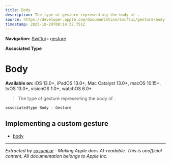 ```yaml
---
title: Body
description: The type of gesture representing the body of .
source: https://developer.apple.com/documentation/swiftui/gesture/body-swift.associatedtype
timestamp: 2025-10-29T00:14:37.751Z
---
```


**Navigation:** [Swiftui](/documentation/swiftui) › [gesture](/documentation/swiftui/gesture)

**Associated Type**

# Body

**Available on:** iOS 13.0+, iPadOS 13.0+, Mac Catalyst 13.0+, macOS 10.15+, tvOS 13.0+, visionOS 1.0+, watchOS 6.0+

> The type of gesture representing the body of .

```swift
associatedtype Body : Gesture
```

## Implementing a custom gesture

- [body](/documentation/swiftui/gesture/body-swift.property)

---

*Extracted by [sosumi.ai](https://sosumi.ai) - Making Apple docs AI-readable.*
*This is unofficial content. All documentation belongs to Apple Inc.*
